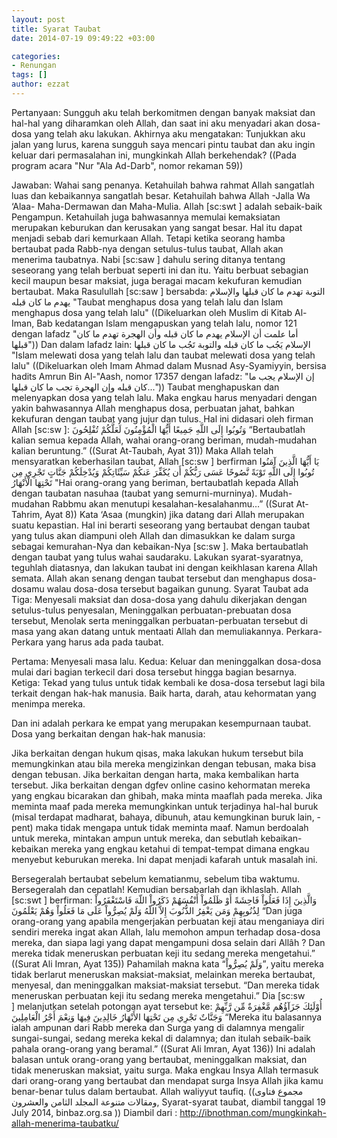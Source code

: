 ```yaml
---
layout: post
title: Syarat Taubat
date: 2014-07-19 09:49:22 +03:00

categories:
- Renungan
tags: []
author: ezzat
---
```

Pertanyaan:
Sungguh aku telah berkomitmen dengan banyak maksiat dan hal-hal yang diharamkan oleh Allah, dan saat ini aku menyadari akan dosa-dosa yang telah aku lakukan.
Akhirnya aku mengatakan: Tunjukkan aku jalan yang lurus, karena sungguh saya mencari pintu taubat dan aku ingin keluar dari permasalahan ini, mungkinkah Allah berkehendak? ((Pada program acara "Nur "Ala Ad-Darb", nomor rekaman 59))

Jawaban:
Wahai sang penanya.
Ketahuilah bahwa rahmat Allah sangatlah luas dan kebaikannya sangatlah besar. Ketahuilah bahwa Allah -Jalla Wa ‘Alaa- Maha-Dermawan dan Maha-Mulia. Allah [sc:swt ] adalah sebaik-baik Pengampun.
Ketahuilah juga bahwasannya memulai kemaksiatan merupakan keburukan dan kerusakan yang sangat besar. Hal itu dapat menjadi sebab dari kemurkaan Allah. Tetapi ketika seorang hamba bertaubat pada Rabb-nya dengan setulus-tulus taubat, Allah akan menerima taubatnya.
Nabi [sc:saw ] dahulu sering ditanya tentang seseorang yang telah berbuat seperti ini dan itu. Yaitu berbuat sebagian kecil maupun besar maksiat, juga beragai macam kekufuran kemudian bertaubat. Maka Rasulullah [sc:saw ] bersabda:
التوبة تهدم ما كان قبلها والإسلام يهدم ما كان قبله
"Taubat menghapus dosa yang telah lalu dan Islam menghapus dosa yang telah lalu" ((Dikeluarkan oleh Muslim di Kitab Al-Iman, Bab kedatangan Islam mengapuskan yang telah lalu, nomor 121 dengan lafadz "أما علمت أن الإسلام يهدم ما كان قبله وأن الهجرة تهدم ما كان قبلها"))
Dan dalam lafadz lain:
الإسلام يَجُب ما كان قبله والتوبة تَجُب ما كان قبلها
"Islam melewati dosa yang telah lalu dan taubat melewati dosa yang telah lalu" ((Dikeluarkan oleh Imam Ahmad dalam Musnad Asy-Syamiyyin, bersisa hadits Amrun Bin Al-"Aash, nomor 17357 dengan lafadz: "إن الإسلام يجب ما كان قبله وإن الهجرة تجب ما كان قبلها..."))
Taubat menghapuskan dan melenyapkan dosa yang telah lalu. Maka engkau harus menyadari dengan yakin bahwasannya Allah menghapus dosa, perbuatan jahat, bahkan kekufuran dengan taubat yang jujur dan tulus. Hal ini didasari oleh firman Allah [sc:sw ]:
وَتُوبُوا إِلَى اللَّهِ جَمِيعًا أَيُّهَا الْمُؤْمِنُونَ لَعَلَّكُمْ تُفْلِحُونَ
“Bertaubatlah kalian semua kepada Allah, wahai orang-orang beriman, mudah-mudahan kalian beruntung.” ((Surat At-Taubah, Ayat 31))
Maka Allah telah mensyaratkan keberhasilan taubat, Allah [sc:sw ] berfirman
يَا أَيُّهَا الَّذِينَ آمَنُوا تُوبُوا إِلَى اللَّهِ تَوْبَةً نَّصُوحًا عَسَى رَبُّكُمْ أَن يُكَفِّرَ عَنكُمْ سَيِّئَاتِكُمْ وَيُدْخِلَكُمْ جَنَّاتٍ تَجْرِي مِن تَحْتِهَا الْأَنْهَارُ
"Hai orang-orang yang beriman, bertaubatlah kepada Allah dengan taubatan nasuhaa (taubat yang semurni-murninya). Mudah-mudahan Rabbmu akan menutupi kesalahan-kesalahanmu…” ((Surat At-Tahrim, Ayat 8))
Kata ‘Asaa (mungkin) jika datang dari Allah merupakan suatu kepastian. Hal ini berarti seseorang yang bertaubat dengan taubat yang tulus akan diampuni oleh Allah dan dimasukkan ke dalam surga sebagai kemurahan-Nya dan kebaikan-Nya [sc:sw ].
Maka bertaubatlah dengan taubat yang tulus wahai saudaraku. Lakukan syarat-syaratnya, teguhlah diatasnya, dan lakukan taubat ini dengan keikhlasan karena Allah semata. Allah akan senang dengan taubat tersebut dan menghapus dosa-dosamu walau dosa-dosa tersebut bagaikan gunung.
Syarat Taubat ada Tiga: Menyesali maksiat dan dosa-dosa yang dahulu dikerjakan dengan setulus-tulus penyesalan, Meninggalkan perbuatan-prebuatan dosa tersebut, Menolak serta meninggalkan perbuatan-perbuatan tersebut di masa yang akan datang untuk mentaati Allah dan memuliakannya.
Perkara-Perkara yang harus ada pada taubat.

Pertama: Menyesali masa lalu.
Kedua: Keluar dan meninggalkan dosa-dosa mulai dari bagian terkecil dari dosa tersebut hingga bagian besarnya.
Ketiga: Tekad yang tulus untuk tidak kembali ke dosa-dosa tersebut lagi bila terkait dengan hak-hak manusia. Baik harta, darah, atau kehormatan yang menimpa mereka.

Dan ini adalah perkara ke empat yang merupakan kesempurnaan taubat. Dosa yang berkaitan dengan hak-hak manusia:

Jika berkaitan dengan hukum qisas, maka lakukan hukum tersebut bila memungkinkan atau bila mereka mengizinkan dengan tebusan, maka bisa dengan tebusan.
Jika berkaitan dengan harta, maka kembalikan harta tersebut.
Jika berkaitan dengan dgfev online casino  kehormatan mereka yang engkau bicarakan dan ghibah, maka minta maaflah pada mereka.
Jika meminta maaf pada mereka memungkinkan untuk terjadinya hal-hal buruk (misal terdapat madharat, bahaya, dibunuh, atau kemungkinan buruk lain, -pent) maka tidak mengapa untuk tidak meminta maaf. Namun berdoalah untuk mereka, mintakan ampun untuk mereka, dan sebutlah kebaikan-kebaikan mereka yang engkau ketahui di tempat-tempat dimana engkau menyebut keburukan mereka. Ini dapat menjadi kafarah untuk masalah ini.

Bersegeralah bertaubat sebelum kematianmu, sebelum tiba waktumu. Bersegeralah dan cepatlah! Kemudian bersabarlah dan ikhlaslah.
Allah [sc:swt ] berfirman:
وَالَّذِينَ إِذَا فَعَلُواْ فَاحِشَةً أَوْ ظَلَمُواْ أَنْفُسَهُمْ ذَكَرُواْ اللّهَ فَاسْتَغْفَرُواْ لِذُنُوبِهِمْ وَمَن يَغْفِرُ الذُّنُوبَ إِلاَّ اللّهُ وَلَمْ يُصِرُّواْ عَلَى مَا فَعَلُواْ وَهُمْ يَعْلَمُونَ
“Dan juga orang-orang yang apabila mengerjakan perbuatan keji atau menganiaya diri sendiri mereka ingat akan Allah, lalu memohon ampun terhadap dosa-dosa mereka, dan siapa lagi yang dapat mengampuni dosa selain dari Allâh ? Dan mereka tidak meneruskan perbuatan keji itu sedang mereka mengetahui.” ((Surat Ali Imran, Ayat 135))
Pahamilah makna kata “وَلَمْ يُصِرُّواْ”, yaitu mereka tidak berlarut meneruskan maksiat-maksiat, melainkan mereka bertaubat, menyesal, dan meninggalkan maksiat-maksiat tersebut.
“Dan mereka tidak meneruskan perbuatan keji itu sedang mereka mengetahui.” Dia [sc:sw ] melanjutkan setelah potongan ayat tersebut ke:
أُوْلَئِكَ جَزَآؤُهُم مَّغْفِرَةٌ مِّن رَّبِّهِمْ وَجَنَّاتٌ تَجْرِي مِن تَحْتِهَا الأَنْهَارُ خَالِدِينَ فِيهَا وَنِعْمَ أَجْرُ الْعَامِلِينَ
“Mereka itu balasannya ialah ampunan dari Rabb mereka dan Surga yang di dalamnya mengalir sungai-sungai, sedang mereka kekal di dalamnya; dan itulah sebaik-baik pahala orang-orang yang beramal.” ((Surat Ali Imran, Ayat 136))
Ini adalah balasan untuk orang-orang yang bertaubat, meninggalkan maksiat, dan tidak meneruskan maksiat, yaitu surga.
Maka engkau Insya Allah termasuk dari orang-orang yang bertaubat dan mendapat surga Insya Allah jika kamu benar-benar tulus dalam bertaubat. Allah waliyyut taufiq. ((مجموع فتاوى ومقالات متنوعة المجلد الثامن والعشرون, Syarat-syarat taubat, diambil tanggal 19 July 2014, binbaz.org.sa ))
Diambil dari : http://ibnothman.com/mungkinkah-allah-menerima-taubatku/
